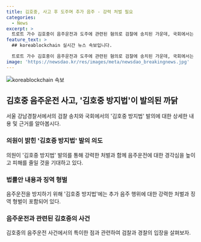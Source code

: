 ```yaml
---
title: 김호중, 사고 후 도주며 추가 음주 - 강력 처벌 필요
categories:
  - News
excerpt: >
  트로트 가수 김호중이 음주운전과 도주에 관련된 혐의로 검찰에 송치된 가운데, 국회에서는 추가 음주로 단속을 회피하는 행위를 엄벌하는 내용의 '김호중 방지법'이 발의되었다. 해당 법안은 음주 후 단속을 피하기 위한 추가 음주 행위를 엄격히 금지하고, 이를 위반할 경우 강력한 처벌을 명시하고 있다. 또한, 김호중 사건의 영향으로 음주운전에 대한 경각심을 높이고 범죄를 방지할 수 있는 법안이라는 주장이 제기되고 있다.
feature_text: >
  ## koreablockchain 실시간 뉴스 속보입니다.

  트로트 가수 김호중이 음주운전과 도주에 관련된 혐의로 검찰에 송치된 가운데, 국회에서는 추가 음주로 단속을 회피하는 행위를 엄벌하는 내용의 '김호중 방지법'이 발의되었다. 해당 법안은 음주 후 단속을 피하기 위한 추가 음주 행위를 엄격히 금지하고, 이를 위반할 경우 강력한 처벌을 명시하고 있다. 또한, 김호중 사건의 영향으로 음주운전에 대한 경각심을 높이고 범죄를 방지할 수 있는 법안이라는 주장이 제기되고 있다.
image: 'https://newsdao.kr/res/images/meta/newsdao_breakingnews.jpg'
---
```


<p><img src="https://newsdao.kr/res/images/meta/newsdao_breakingnews.jpg" alt="koreablockchain 속보" /></p>

<h2 data-ke-size="size26">김호중 음주운전 사고, '김호중 방지법'이 발의된 까닭</h2>

<p data-ke-size="size16">서울 강남경찰서에서의 검찰 송치와 국회에서의 '김호중 방지법' 발의에 대한 상세한 내용 및 근거를 알아봅시다.</p>

<h3>의원이 밝힌 '김호중 방지법' 발의 의도</h3>

<p data-ke-size="size16">의원이 '김호중 방지법' 발의를 통해 강력한 처벌과 함께 음주운전에 대한 경각심을 높이고 피해를 줄일 것을 기대하고 있다.</p>

<h3>법률안 내용과 징역 형벌</h3>

<p data-ke-size="size16">음주운전을 방지하기 위해 '김호중 방지법'에는 추가 음주 행위에 대한 강력한 처벌과 징역 형벌이 포함되어 있다.</p>

<h3>음주운전과 관련된 김호중의 사건</h3>

<p data-ke-size="size16">김호중의 음주운전 사건에서의 특이한 점과 관련하여 검찰과 경찰의 입장을 살펴보자.</p>

